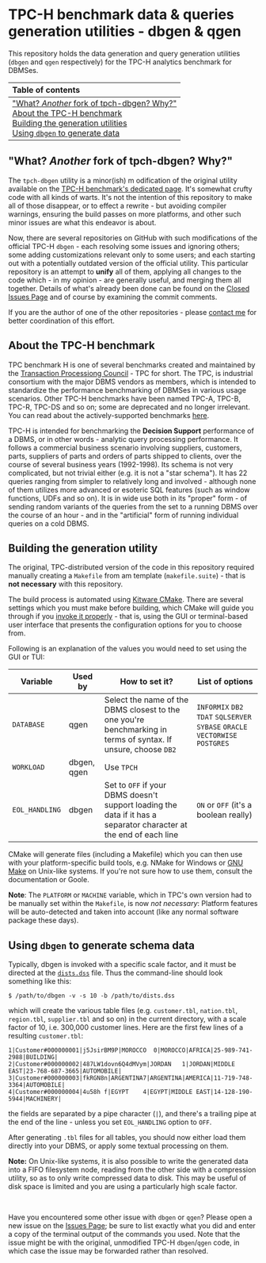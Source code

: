 # TPC-H benchmark data & queries generation utilities - dbgen & qgen

This repository holds the data generation and query generation utilities (`dbgen` and `qgen` respectively) for the TPC-H analytics benchmark for DBMSes.

| Table of contents|
|:----------------|
| ["What? _Another_ fork of tpch-dbgen? Why?"](#another-fork)<br>  [About the TPC-H benchmark](#about-tpch)<br> [Building the generation utilities](#building)<br> [Using `dbgen` to generate data](#using)<br>|

## <a name="another-fork">"What? _Another_ fork of tpch-dbgen? Why?"</a>

The `tpch-dbgen` utility is a minor(ish) m odification of the original utility available on the [TPC-H benchmark's dedicated page](http://tpc.org/tpch/). It's somewhat crufty code with all kinds of warts. It's not the intention of this repository to make all of those disappear, or to effect a rewrite - but avoiding compiler warnings, ensuring the build passes on more platforms, and other such minor issues are what this endeavor is about.

Now, there are several repositories on GitHub with such modifications of the official TPC-H `dbgen` - each resolving some issues and ignoring others; some adding customizations relevant only to some users; and each starting out with a potentially outdated version of the official utility.  This particular repository is an attempt to **unify** all of them, applying all changes to the code which - in my opinion - are generally useful, and merging them all together. Details of what's already been done can be found on the [Closed Issues Page](https://github.com/eyalroz/tpch-dbgen/issues?q=is%3Aissue+is%3Aclosed) and of course by examining the commit comments.

If you are the author of one of the other repositories - please [contact me](mailto:eyalroz@technion.ac.il) for better coordination of this effort.

## <a name="about-tpch">About the TPC-H benchmark</a>

TPC benchmark H is one of several benchmarks created and maintained by the [Transaction Processiong Council](http://www.tpc.org/) - TPC for short. The TPC, is industrial consortium with the major DBMS vendors as members, which is intended to standardize the performance benchmarking of DBMSes in various usage scenarios. Other TPC-H benchmarks have been named TPC-A, TPC-B, TPC-R, TPC-DS and so on; some are deprecated and no longer irrelevant. You can read about the actively-supported benchmarks [here](http://www.tpc.org/information/benchmarks.asp).

TPC-H is intended for benchmarking the **Decision Support** performance of a DBMS, or in other words - analytic query processing performance. It follows a commercial business scenario involving suppliers, customers, parts, suppliers of parts and orders of parts shipped to clients, over the course of several business years (1992-1998). Its schema is not very complicated, but not trivial either (e.g. it is not a "star schema"). It has 22 queries ranging from simpler to relatively long and involved - although none of them utilizes more advanced or esoteric SQL features (such as window functions, UDFs and so on). It is in wide use both in its "proper" form - of sending random variants of the queries from the set to a running DBMS over the course of an hour - and in the "artificial" form of running individual queries on a cold DBMS.

## <a name="building">Building the generation utility</a>

The original, TPC-distributed version of the code in this repository required manually creating a `Makefile` from am template (`makefile.suite`) - that is **not necessary** with this repository.

The build process is automated using [Kitware CMake](https://www.cmake.org/). There are several settings which you must make before building, which CMake will guide you through if you [invoke it properly](https://cmake.org/runningcmake/) - that is, using the GUI or terminal-based user interface that presents the configuration options for you to choose from.

Following is an explanation of the values you would need to set using the GUI or TUI:


|Variable     | Used by     | How to set it?   |List of options |
|-------------|-------------|--------|-----------------|
| `DATABASE`  | qgen  | Select the name of the DBMS closest to the one you're benchmarking in terms of syntax. If unsure, choose `DB2` |  `INFORMIX` `DB2` `TDAT` `SQLSERVER` `SYBASE` `ORACLE` `VECTORWISE` `POSTGRES` |
| `WORKLOAD`  | dbgen, qgen | Use `TPCH`   |
| `EOL_HANDLING`  | dbgen  | Set to `OFF` if your DBMS doesn't support loading the data if it has a separator character at the end of each line | `ON` or `OFF` (it's a boolean really) |

CMake will generate files (including a Makefile) which you can then use with your platform-specific build tools, e.g. NMake for Windows or [GNU Make](https://www.gnu.org/software/make/) on Unix-like systems. If you're not sure how to use them, consult the documentation or Goole.

**Note**: The `PLATFORM` or `MACHINE` variable, which in TPC's own version had to be manually set within the `Makefile`, is now _not necessary_: Platform features will be auto-detected and taken into account (like any normal software package these days).

## <a name="using">Using `dbgen` to generate schema data</a>

Typically, dbgen is invoked with a specific scale factor, and it must be directed at the [`dists.dss`](https://github.com/eyalroz/tpch-dbgen/blob/master/dists.dss) file. Thus the command-line should look something like this:

    $ /path/to/dbgen -v -s 10 -b /path/to/dists.dss

which will create the various table files (e.g. `customer.tbl`, `nation.tbl`, `region.tbl`, `supplier.tbl` and so on) in the current directory, with a scale factor of 10, i.e. 300,000 customer lines. Here are the first few lines of a resulting `customer.tbl`:
```
1|Customer#000000001|j5JsirBM9P|MOROCCO  0|MOROCCO|AFRICA|25-989-741-2988|BUILDING|
2|Customer#000000002|487LW1dovn6Q4dMVym|JORDAN   1|JORDAN|MIDDLE EAST|23-768-687-3665|AUTOMOBILE|
3|Customer#000000003|fkRGN8n|ARGENTINA7|ARGENTINA|AMERICA|11-719-748-3364|AUTOMOBILE|
4|Customer#000000004|4u58h f|EGYPT    4|EGYPT|MIDDLE EAST|14-128-190-5944|MACHINERY|
```
the fields are separated by a pipe character (`|`), and there's a trailing pipe at the end of the line - unless you set `EOL_HANDLING` option to `OFF`.

After generating `.tbl` files for all tables, you should now either load them directly into your DBMS, or apply some textual processing on them.

**Note:** On Unix-like systems, it is also possible to write the generated data into a FIFO filesystem node, reading from the other side with a compression utility, so as to only write compressed data to disk. This may be useful of disk space is limited and you are using a particularly high scale factor.

<br>

Have you encountered some other issue with `dbgen` or `qgen`? Please open a new issue on the [Issues Page](https://github.com/eyalroz/tpch-dbgen/issues); be sure to list exactly what you did and enter a copy of the terminal output of the commands you used. Note that the issue might be with the original, unmodified TPC-H `dbgen`/`qgen` code, in which case the issue may be forwarded rather than resolved.


